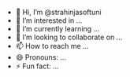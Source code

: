 - 👋 Hi, I’m @strahinjasoftuni
- 👀 I’m interested in ...
- 🌱 I’m currently learning ...
- 💞️ I’m looking to collaborate on ...
- 📫 How to reach me ...
- 😄 Pronouns: ...
- ⚡ Fun fact: ...

<!---
strahinjasoftuni/strahinjasoftuni is a ✨ special ✨ repository because its `README.md` (this file) appears on your GitHub profile.
You can click the Preview link to take a look at your changes.
--->

